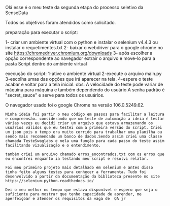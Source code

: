 Olá esse é o meu teste da segunda etapa do processo seletivo da SenseData

Todos os objetivos foram atendidos como solicitado.

preparação para executar o script:

1- criar um ambiente virtual com o python e instalar o selenium v4.4.3 ou instalar o requetimentes.txt
2- baixar o webdriver para o google chrome no site https://chromedriver.chromium.org/downloads
3- após escolher a opção correspondente ao navegador extrair o arquivo e move-lo para a pasta Script dentro do ambiente virtual

execução do script:
1-ative o ambiente virtual
2-execute o arquivo main.py
3-escolha umas das opções que irá aparecer na tela.
4-espere o teste acabar e voltar para a tela inicial.
obs: A velocidade do teste pode variar de máquina para máquina e também dependendo do usuário.A senha padrão é "secret_sauce" e serve para todos os usuários.

O navegador usado foi o google Chrome na versão 106.0.5249.62.

    Minha ideia foi partir o meu código em passos para facilitar a leitura e compreensão. considerando que um teste de automação a ideia é testar várias vezes eu decidi criar um arquivo que estava armazenando os usuários válidos que eu testei com a primeira versão do script. Criei um json pois o tempo era muito corrido para trabalhar uma planilha ou sendo mais recomendado um banco de dados.Sendo assim criei uma classe chamada TesteSwaglabs e nela uma função para cada passo do teste assim facilitando vizualização e o entendimento. 
    
    também criei um arquivo chamado erros_encontrados.txt com os erros que eu encontrei enquanto ia testando meu script e resolvi relatar.

    Foi meu primeiro projeto mais detalhado em selenium e antes disso tinha feito alguns testes para conhecer a ferramenta. Tudo foi desenvolvido a partir da documentação da biblioteca presente no site https://selenium-python.readthedocs.io/

    Dei o meu melhor no tempo que estava disponível e espero que seja o suficiente para mostrar que tenho capacidade de aprender, me aperfeiçoar e atender os requisitos da vaga de  QA jr
    
